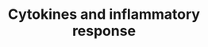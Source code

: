 ---
annotations:
- id: PW:0000024
  parent: regulatory pathway
  type: Pathway Ontology
  value: inflammatory response pathway
authors:
- MaintBot
- Thomas
- FerryJagers
- Christine Chichester
- AlexanderPico
- Mkutmon
- Egonw
- Eweitz
description: 'Inflammation is a protective response to infection by the immune system
  that requires communication between different classes of immune cells to coordinate
  their actions. Acute inflammation is an important part of the immune response, but
  chronic inappropriate inflammation can lead to destruction of tissues in autoimmune
  disorders and perhaps neurodegenerative or cardiovascular disease. Secreted cytokine
  proteins provide signals between immune cells to coordinate the inflammatory response.
  Sources: [http://www.biocarta.com/pathfiles/h_inflamPathway.asp BioCarta].'
last-edited: 2021-05-21
organisms:
- Bos taurus
redirect_from:
- /index.php/Pathway:WP997
- /instance/WP997
revision: null
schema-jsonld:
- '@context': https://schema.org/
  '@id': https://wikipathways.github.io/pathways/WP997.html
  '@type': Dataset
  creator:
    '@type': Organization
    name: WikiPathways
  description: 'Inflammation is a protective response to infection by the immune system
    that requires communication between different classes of immune cells to coordinate
    their actions. Acute inflammation is an important part of the immune response,
    but chronic inappropriate inflammation can lead to destruction of tissues in autoimmune
    disorders and perhaps neurodegenerative or cardiovascular disease. Secreted cytokine
    proteins provide signals between immune cells to coordinate the inflammatory response.
    Sources: [http://www.biocarta.com/pathfiles/h_inflamPathway.asp BioCarta].'
  keywords:
  - ' Inflammatory Response'
  - BOLA-DRA
  - CD4
  - CSF1
  - CSF2
  - CSF3
  - GRO1
  - HLA-DRB1
  - IFN1@
  - IFNG
  - IL10
  - IL11
  - IL12B
  - IL13
  - IL15
  - IL1A
  - IL1B
  - IL2
  - IL3
  - IL4
  - IL5
  - IL6
  - IL7
  - PDGFA
  - TGFB1
  - TNF
  - TRA
  - TRB
  license: CC0
  name: Cytokines and inflammatory response
seo: CreativeWork
title: Cytokines and inflammatory response
wpid: WP997
---